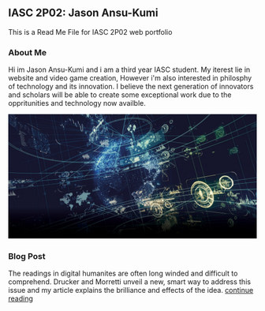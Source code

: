 ## IASC 2P02: Jason Ansu-Kumi

This is a Read Me File for IASC 2P02 web portfolio

### About Me
Hi im Jason Ansu-Kumi and i am a third year IASC student. My iterest lie in website and video game creation, However i'm also interested in philosphy of technology and its innovation. I believe the next generation of innovators and scholars will be able to create some exceptional work due to the oppritunities and technology now availble. 

![](Images/technology.jpg)

### Blog Post
The readings in digital humanites are often long winded and difficult to comprehend. Drucker and Morretti unveil a new, smart way to address this issue and my article explains the brilliance and effects of the idea. [continue reading](blog)

